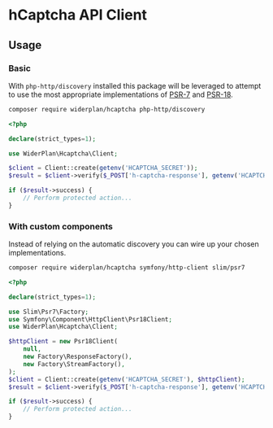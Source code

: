 hCaptcha API Client
===================


Usage
-----

### Basic

With `php-http/discovery` installed this package will be leveraged to attempt to
use the most appropriate implementations of [PSR-7][] and [PSR-18][].

```sh
composer require widerplan/hcaptcha php-http/discovery
```

```php
<?php

declare(strict_types=1);

use WiderPlan\Hcaptcha\Client;

$client = Client::create(getenv('HCAPTCHA_SECRET'));
$result = $client->verify($_POST['h-captcha-response'], getenv('HCAPTCHA_SITE_KEY'));

if ($result->success) {
    // Perform protected action...
}
```

### With custom components

Instead of relying on the automatic discovery you can wire up your chosen implementations.

```sh
composer require widerplan/hcaptcha symfony/http-client slim/psr7
```

```php
<?php

declare(strict_types=1);

use Slim\Psr7\Factory;
use Symfony\Component\HttpClient\Psr18Client;
use WiderPlan\Hcaptcha\Client;

$httpClient = new Psr18Client(
    null,
    new Factory\ResponseFactory(),
    new Factory\StreamFactory(),
);
$client = Client::create(getenv('HCAPTCHA_SECRET'), $httpClient);
$result = $client->verify($_POST['h-captcha-response'], getenv('HCAPTCHA_SITE_KEY'));

if ($result->success) {
    // Perform protected action...
}
```

[PSR-7]: https://www.php-fig.org/psr/psr-7/
[PSR-18]: https://www.php-fig.org/psr/psr-18/
